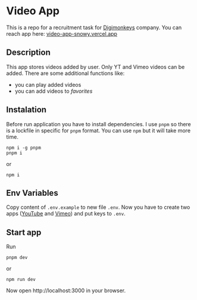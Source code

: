 # Video App

This is a repo for a recruitment task for [Digimonkeys](http://digimonkeys.com/) company.
You can reach app here: [video-app-snowy.vercel.app](https://video-app-snowy.vercel.app/)

## Description

This app stores videos added by user. Only YT and Vimeo videos can be added.
There are some additional functions like:

- you can play added videos
- you can add videos to _favorites_

## Instalation

Before run application you have to install dependencies. I use `pnpm` so there is a lockfile in specific for `pnpm` format. You can use `npm` but it will take more time.

```
npm i -g pnpm
pnpm i
```

or

```
npm i
```

## Env Variables

Copy content of `.env.example` to new file `.env`. Now you have to create two apps ([YouTube](https://developers.google.com/youtube/v3/getting-started) and [Vimeo](https://developer.vimeo.com/api/guides/start)) and put keys to `.env`.

## Start app

Run

```
pnpm dev
```

or

```
npm run dev
```

Now open http://localhost:3000 in your browser.
